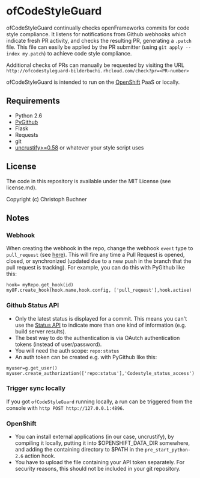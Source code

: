 # ofCodeStyleGuard

ofCodeStyleGuard continually checks openFrameworks commits for code style compliance.
It listens for notifications from Github webhooks which indicate fresh PR activity, and checks the resulting PR, generating a `.patch` file. 
This file can easily be applied by the PR submitter (using `git apply --index my.patch`) to achieve code style compliance.

Additional checks of PRs can manually be requested by visiting the URL `http://ofcodestyleguard-bilderbuchi.rhcloud.com/check?pr=<PR-number>`

ofCodeStyleGuard is intended to run on the [OpenShift](https://openshift.redhat.com) PaaS or locally.

## Requirements
* Python 2.6
* [PyGithub](https://github.com/jacquev6/PyGithub)
* Flask
* Requests
* git
* [uncrustify>=0.58](http://uncrustify.sourceforge.net/) or whatever your style script uses

## License
The code in this repository is available under the MIT License (see license.md).

Copyright (c) Christoph Buchner

## Notes
### Webhook
When creating the webhook in the repo, change the webhook `event` type to `pull_request` (see [here](http://chloky.com/github-pull-req-webhook/)).
This will fire any time a Pull Request is opened, closed, or synchronized (updated due to a new push in the branch that the pull request is tracking).
For example, you can do this with PyGithub like this:

```
hook= myRepo.get_hook(id)
myOF.create_hook(hook.name,hook.config, ['pull_request'],hook.active)
```

### Github Status API
* Only the latest status is displayed for a commit. This means you can't use the [Status API](http://developer.github.com/v3/repos/statuses/) to indicate more than one kind of information (e.g. build server results).
* The best way to do the authentication is via OAutch authentication tokens (instead of user/password). 
* You will need the auth scope: `repo:status`
* An auth token can be created e.g. with PyGithub like this:

```
myuser=g.get_user() myuser.create_authorization(['repo:status'],'Codestyle_status_access')
```
### Trigger sync locally
If you got `ofCodeStyleGuard` running locally, a run can be triggered from the console with `http POST http://127.0.0.1:4896`.

### OpenShift

* You can install external applications (in our case, uncrustify), by compiling it locally, putting it into $OPENSHIFT_DATA_DIR somewhere, and adding the containing directory to $PATH in the `pre_start_python-2.6` action hook.
* You have to upload the file containing your API token separately. For security reasons, this should not be included in your git repository.
